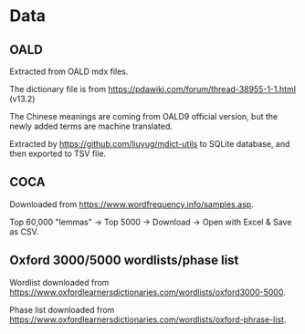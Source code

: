 # Data

## OALD

Extracted from OALD mdx files.

The dictionary file is from https://pdawiki.com/forum/thread-38955-1-1.html (v13.2)

The Chinese meanings are coming from OALD9 official version, but the newly added
terms are machine translated.

Extracted by https://github.com/liuyug/mdict-utils to SQLite database, and then
exported to TSV file.

## COCA

Downloaded from https://www.wordfrequency.info/samples.asp.

Top 60,000 "lemmas" -> Top 5000 -> Download -> Open with Excel & Save as CSV.

## Oxford 3000/5000 wordlists/phase list

Wordlist downloaded from https://www.oxfordlearnersdictionaries.com/wordlists/oxford3000-5000.

Phase list downloaded from https://www.oxfordlearnersdictionaries.com/wordlists/oxford-phrase-list.

